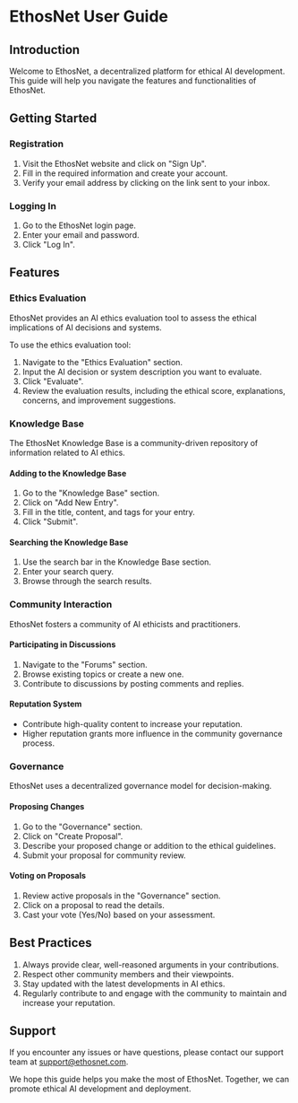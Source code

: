 # EthosNet User Guide

## Introduction

Welcome to EthosNet, a decentralized platform for ethical AI development. This guide will help you navigate the features and functionalities of EthosNet.

## Getting Started

### Registration

1. Visit the EthosNet website and click on "Sign Up".
2. Fill in the required information and create your account.
3. Verify your email address by clicking on the link sent to your inbox.

### Logging In

1. Go to the EthosNet login page.
2. Enter your email and password.
3. Click "Log In".

## Features

### Ethics Evaluation

EthosNet provides an AI ethics evaluation tool to assess the ethical implications of AI decisions and systems.

To use the ethics evaluation tool:

1. Navigate to the "Ethics Evaluation" section.
2. Input the AI decision or system description you want to evaluate.
3. Click "Evaluate".
4. Review the evaluation results, including the ethical score, explanations, concerns, and improvement suggestions.

### Knowledge Base

The EthosNet Knowledge Base is a community-driven repository of information related to AI ethics.

#### Adding to the Knowledge Base

1. Go to the "Knowledge Base" section.
2. Click on "Add New Entry".
3. Fill in the title, content, and tags for your entry.
4. Click "Submit".

#### Searching the Knowledge Base

1. Use the search bar in the Knowledge Base section.
2. Enter your search query.
3. Browse through the search results.

### Community Interaction

EthosNet fosters a community of AI ethicists and practitioners.

#### Participating in Discussions

1. Navigate to the "Forums" section.
2. Browse existing topics or create a new one.
3. Contribute to discussions by posting comments and replies.

#### Reputation System

- Contribute high-quality content to increase your reputation.
- Higher reputation grants more influence in the community governance process.

### Governance

EthosNet uses a decentralized governance model for decision-making.

#### Proposing Changes

1. Go to the "Governance" section.
2. Click on "Create Proposal".
3. Describe your proposed change or addition to the ethical guidelines.
4. Submit your proposal for community review.

#### Voting on Proposals

1. Review active proposals in the "Governance" section.
2. Click on a proposal to read the details.
3. Cast your vote (Yes/No) based on your assessment.

## Best Practices

1. Always provide clear, well-reasoned arguments in your contributions.
2. Respect other community members and their viewpoints.
3. Stay updated with the latest developments in AI ethics.
4. Regularly contribute to and engage with the community to maintain and increase your reputation.

## Support

If you encounter any issues or have questions, please contact our support team at support@ethosnet.com.

We hope this guide helps you make the most of EthosNet. Together, we can promote ethical AI development and deployment.
